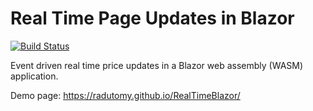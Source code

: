 # Real Time Page Updates in Blazor

[![Build Status](https://dev.azure.com/radutomy0781/radutomy/_apis/build/status/radutomy.RealTimeBlazor?branchName=master)](https://dev.azure.com/radutomy0781/radutomy/_build/latest?definitionId=1&branchName=master)

Event driven real time price updates in a Blazor web assembly (WASM) application. 

Demo page: https://radutomy.github.io/RealTimeBlazor/
